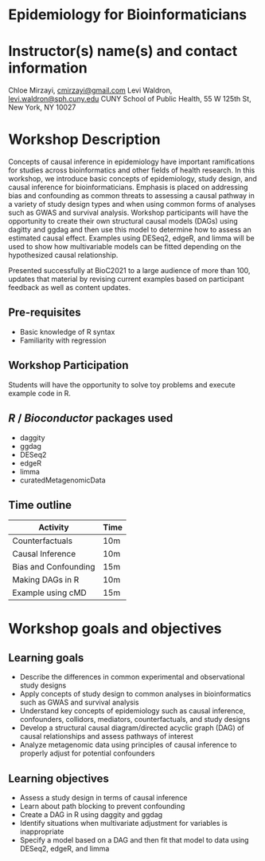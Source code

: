 # Epidemiology for Bioinformaticians

# Instructor(s) name(s) and contact information

Chloe Mirzayi, cmirzayi@gmail.com
Levi Waldron, levi.waldron@sph.cuny.edu
CUNY School of Public Health, 55 W 125th St, New York, NY 10027

# Workshop Description

Concepts of causal inference in epidemiology have important ramifications for studies across bioinformatics and other fields of health research. In this workshop, we introduce basic concepts of epidemiology, study design, and causal inference for bioinformaticians. Emphasis is placed on addressing bias and confounding as common threats to assessing a causal pathway in a variety of study design types and when using common forms of analyses such as GWAS and survival analysis. Workshop participants will have the opportunity to create their own structural causal models (DAGs) using dagitty and ggdag and then use this model to determine how to assess an estimated causal effect. Examples using DESeq2, edgeR, and limma will be used to show how multivariable models can be fitted depending on the hypothesized causal relationship.

Presented successfully at BioC2021 to a large audience of more than 100, updates that material by revising current examples based on participant feedback as well as content updates. 

## Pre-requisites

* Basic knowledge of R syntax
* Familiarity with regression

## Workshop Participation

Students will have the opportunity to solve toy problems and execute example code in R.

## _R_ / _Bioconductor_ packages used

* daggity
* ggdag
* DESeq2
* edgeR
* limma
* curatedMetagenomicData

## Time outline


| Activity                     | Time |
|------------------------------|------|
| Counterfactuals              | 10m  |
| Causal Inference	           | 10m  |
| Bias and Confounding	       | 15m  |
| Making DAGs in R             | 10m  |
| Example using cMD            | 15m  |


# Workshop goals and objectives

## Learning goals

* Describe the differences in common experimental and observational study designs
* Apply concepts of study design to common analyses in bioinformatics such as GWAS and survival analysis
* Understand key concepts of epidemiology such as causal inference, confounders, collidors, mediators, counterfactuals, and study designs
* Develop a structural causal diagram/directed acyclic graph (DAG) of causal relationships and assess pathways of interest
* Analyze metagenomic data using principles of causal inference to properly adjust for potential confounders

## Learning objectives

* Assess a study design in terms of causal inference
* Learn about path blocking to prevent confounding
* Create a DAG in R using daggity and ggdag
* Identify situations when multivariate adjustment for variables is inappropriate
* Specify a model based on a DAG and then fit that model to data using DESeq2, edgeR, and limma
